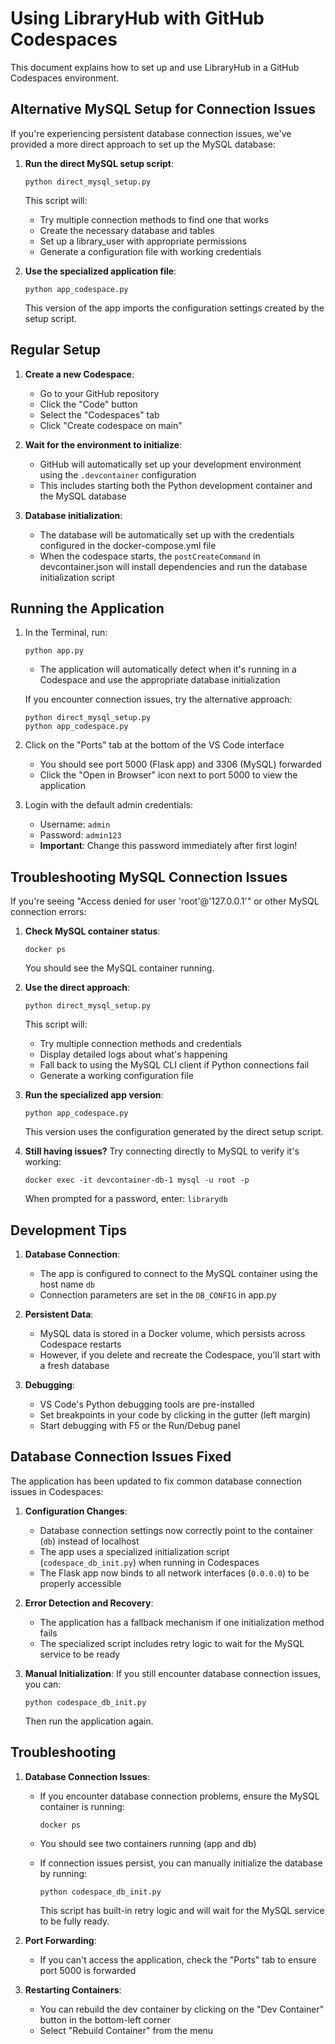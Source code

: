 # Using LibraryHub with GitHub Codespaces

This document explains how to set up and use LibraryHub in a GitHub Codespaces environment.

## Alternative MySQL Setup for Connection Issues

If you're experiencing persistent database connection issues, we've provided a more direct approach to set up the MySQL database:

1. **Run the direct MySQL setup script**:
   ```
   python direct_mysql_setup.py
   ```
   This script will:
   - Try multiple connection methods to find one that works
   - Create the necessary database and tables
   - Set up a library_user with appropriate permissions
   - Generate a configuration file with working credentials

2. **Use the specialized application file**:
   ```
   python app_codespace.py
   ```
   This version of the app imports the configuration settings created by the setup script.

## Regular Setup

1. **Create a new Codespace**:
   - Go to your GitHub repository
   - Click the "Code" button
   - Select the "Codespaces" tab
   - Click "Create codespace on main"

2. **Wait for the environment to initialize**:
   - GitHub will automatically set up your development environment using the `.devcontainer` configuration
   - This includes starting both the Python development container and the MySQL database

3. **Database initialization**:
   - The database will be automatically set up with the credentials configured in the docker-compose.yml file
   - When the codespace starts, the `postCreateCommand` in devcontainer.json will install dependencies and run the database initialization script

## Running the Application

1. In the Terminal, run:
   ```
   python app.py
   ```
   - The application will automatically detect when it's running in a Codespace and use the appropriate database initialization

   If you encounter connection issues, try the alternative approach:
   ```
   python direct_mysql_setup.py
   python app_codespace.py
   ```

2. Click on the "Ports" tab at the bottom of the VS Code interface
   - You should see port 5000 (Flask app) and 3306 (MySQL) forwarded
   - Click the "Open in Browser" icon next to port 5000 to view the application

3. Login with the default admin credentials:
   - Username: `admin`
   - Password: `admin123`
   - **Important**: Change this password immediately after first login!

## Troubleshooting MySQL Connection Issues

If you're seeing "Access denied for user 'root'@'127.0.0.1'" or other MySQL connection errors:

1. **Check MySQL container status**:
   ```
   docker ps
   ```
   You should see the MySQL container running.

2. **Use the direct approach**:
   ```
   python direct_mysql_setup.py
   ```
   This script will:
   - Try multiple connection methods and credentials
   - Display detailed logs about what's happening
   - Fall back to using the MySQL CLI client if Python connections fail
   - Generate a working configuration file

3. **Run the specialized app version**:
   ```
   python app_codespace.py
   ```
   This version uses the configuration generated by the direct setup script.

4. **Still having issues?**
   Try connecting directly to MySQL to verify it's working:
   ```
   docker exec -it devcontainer-db-1 mysql -u root -p
   ```
   When prompted for a password, enter: `librarydb`

## Development Tips

1. **Database Connection**:
   - The app is configured to connect to the MySQL container using the host name `db`
   - Connection parameters are set in the `DB_CONFIG` in app.py

2. **Persistent Data**:
   - MySQL data is stored in a Docker volume, which persists across Codespace restarts
   - However, if you delete and recreate the Codespace, you'll start with a fresh database

3. **Debugging**:
   - VS Code's Python debugging tools are pre-installed
   - Set breakpoints in your code by clicking in the gutter (left margin)
   - Start debugging with F5 or the Run/Debug panel

## Database Connection Issues Fixed

The application has been updated to fix common database connection issues in Codespaces:

1. **Configuration Changes**:
   - Database connection settings now correctly point to the container (`db`) instead of localhost
   - The app uses a specialized initialization script (`codespace_db_init.py`) when running in Codespaces
   - The Flask app now binds to all network interfaces (`0.0.0.0`) to be properly accessible

2. **Error Detection and Recovery**:
   - The application has a fallback mechanism if one initialization method fails
   - The specialized script includes retry logic to wait for the MySQL service to be ready

3. **Manual Initialization**:
   If you still encounter database connection issues, you can:
   ```
   python codespace_db_init.py
   ```
   Then run the application again.

## Troubleshooting

1. **Database Connection Issues**:
   - If you encounter database connection problems, ensure the MySQL container is running:
     ```
     docker ps
     ```
   - You should see two containers running (app and db)
   
   - If connection issues persist, you can manually initialize the database by running:
     ```
     python codespace_db_init.py
     ```
     This script has built-in retry logic and will wait for the MySQL service to be fully ready.

2. **Port Forwarding**:
   - If you can't access the application, check the "Ports" tab to ensure port 5000 is forwarded

3. **Restarting Containers**:
   - You can rebuild the dev container by clicking on the "Dev Container" button in the bottom-left corner
   - Select "Rebuild Container" from the menu 